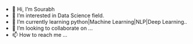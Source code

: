 - 👋 Hi, I’m Sourabh
- 👀 I’m interested in Data Science field.
- 🌱 I’m currently learning python|Machine Learning|NLP|Deep Learning..
- 💞️ I’m looking to collaborate on ...
- 📫 How to reach me ...

<!---
Sourabh0921/Sourabh0921 is a ✨ special ✨ repository because its `README.md` (this file) appears on your GitHub profile.
You can click the Preview link to take a look at your changes.
--->
